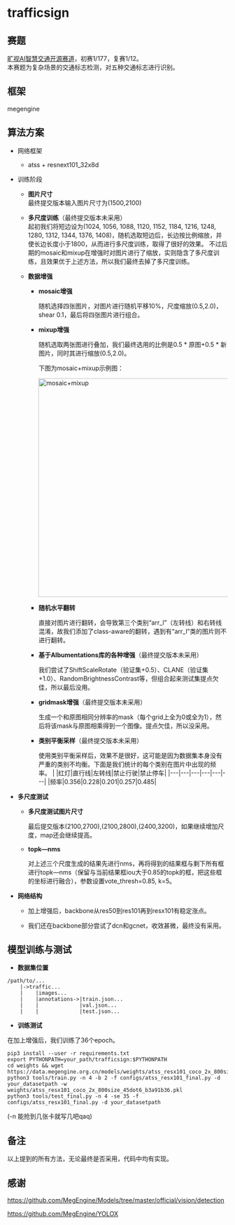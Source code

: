 # trafficsign
## 赛题
[旷视AI智慧交通开源赛道](https://studio.brainpp.com/competition/4?name=%E6%97%B7%E8%A7%86AI%E6%99%BA%E6%85%A7%E4%BA%A4%E9%80%9A%E5%BC%80%E6%BA%90%E8%B5%9B%E9%81%93&tab=overview)，初赛1/177，复赛1/12。    
本赛题为复杂场景的交通标志检测，对五种交通标志进行识别。
## 框架
megengine
## 算法方案
- 网络框架
  - atss + resnext101_32x8d
    
- 训练阶段
    
  - **图片尺寸**  
    最终提交版本输入图片尺寸为(1500,2100)
      
  - **多尺度训练**（最终提交版本未采用）  
    起初我们将短边设为(1024, 1056, 1088, 1120, 1152, 1184, 1216, 1248, 1280, 1312, 1344, 1376, 1408)，随机选取短边后，长边按比例缩放，并使长边长度小于1800，从而进行多尺度训练，取得了很好的效果。
    不过后期的mosaic和mixup在增强时对图片进行了缩放，实则隐含了多尺度训练，且效果优于上述方法，所以我们最终去掉了多尺度训练。  
      
  - **数据增强**
    - **mosaic增强**
      
      随机选择四张图片，对图片进行随机平移10%，尺度缩放(0.5,2.0)，shear 0.1，最后将四张图片进行组合。  
        
    - **mixup增强**
      
      随机选取两张图进行叠加，我们最终选用的比例是0.5 * 原图+0.5 * 新图片，同时其进行缩放(0.5,2.0)。  
      
      下图为mosaic+mixup示例图：
      
      <img src="https://github.com/Molly6/trafficsign/blob/main/mosaic%2Bmixup.jpg" width="500"  alt="mosaic+mixup"/><br/>
      
    - **随机水平翻转**
      
      直接对图片进行翻转，会导致第三个类别“arr_l”（左转线）和右转线混淆，故我们添加了class-aware的翻转，遇到有“arr_l”类的图片则不进行翻转。  
        
    - **基于Albumentations库的各种增强**（最终提交版本未采用）
      
      我们尝试了ShiftScaleRotate（验证集+0.5）、CLANE（验证集+1.0）、RandomBrightnessContrast等，但组合起来测试集提点欠佳，所以最后没用。  
        
    - **gridmask增强**（最终提交版本未采用）
      
      生成一个和原图相同分辨率的mask（每个grid上全为0或全为1），然后将该mask与原图相乘得到一个图像。提点欠佳，所以没采用。  
        
    - **类别平衡采样**（最终提交版本未采用）
        
      使用类别平衡采样后，效果不是很好，这可能是因为数据集本身没有严重的类别不均衡。下面是我们统计的每个类别在图片中出现的频率。
      | |红灯|直行线|左转线|禁止行驶|禁止停车|
      |---|---|---|---|---|---|
      |频率|0.356|0.228|0.201|0.257|0.485|
    
 - **多尺度测试**
   - **多尺度测试图片尺寸**
   
       最后提交版本(2100,2700),(2100,2800),(2400,3200)，如果继续增加尺度，map还会继续提高。
      
   - **topk—nms**
      
      对上述三个尺度生成的结果先进行nms，再将得到的结果框与剩下所有框进行topk—nms（保留与当前结果框iou大于0.85的topk的框，把这些框的坐标进行融合），参数设置vote_thresh=0.85, k=5。
    
      
 - **网络结构** 
   
    - 加上增强后，backbone从res50到res101再到resx101有稳定涨点。
    
    - 我们还在backbone部分尝试了dcn和gcnet，收效甚微，最终没有采用。
    
    
## 模型训练与测试 ##

 - **数据集位置** 
```
/path/to/...    
    |->traffic...    
    |    |images...     
    |    |annotations->|train.json...     
    |    |             |val.json...     
    |    |             |test.json...      
```
 - **训练测试**
   
 在加上增强后，我们训练了36个epoch。
```
pip3 install --user -r requirements.txt
export PYTHONPATH=your_path/trafficsign:$PYTHONPATH
cd weights && wget https://data.megengine.org.cn/models/weights/atss_resx101_coco_2x_800size_45dot6_b3a91b36.pkl
python3 tools/train.py -n 4 -b 2 -f configs/atss_resx101_final.py -d your_datasetpath -w weights/atss_resx101_coco_2x_800size_45dot6_b3a91b36.pkl
python3 tools/test_final.py -n 4 -se 35 -f configs/atss_resx101_final.py -d your_datasetpath 
```
  (-n 能抢到几张卡就写几吧qaq)
  
## 备注 ##

以上提到的所有方法，无论最终是否采用，代码中均有实现。

## 感谢 ##

https://github.com/MegEngine/Models/tree/master/official/vision/detection

https://github.com/MegEngine/YOLOX

